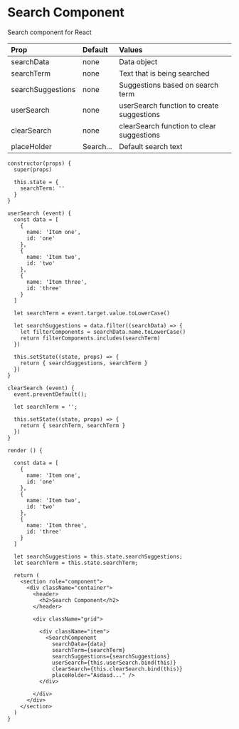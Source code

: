 
# Search Component

Search component for React

| Prop              | Default   | Values                                    |
| :---------------- |:--------- | :---------------------------------------- |
| searchData        | none      | Data object                               |
| searchTerm        | none      | Text that is being searched               |
| searchSuggestions | none      | Suggestions based on search term          |
| userSearch        | none      | userSearch function to create suggestions |
| clearSearch       | none      | clearSearch function to clear suggestions |
| placeHolder       | Search... | Default search text                       |

```
constructor(props) {
  super(props)

  this.state = {
    searchTerm: ''
  }
}

userSearch (event) {
  const data = [
    {
      name: 'Item one',
      id: 'one'
    },
    {
      name: 'Item two',
      id: 'two'
    },
    {
      name: 'Item three',
      id: 'three'
    }
  ]

  let searchTerm = event.target.value.toLowerCase()

  let searchSuggestions = data.filter((searchData) => {
    let filterComponents = searchData.name.toLowerCase()
    return filterComponents.includes(searchTerm)
  })

  this.setState((state, props) => {
    return { searchSuggestions, searchTerm }
  })
}

clearSearch (event) {
  event.preventDefault();

  let searchTerm = '';

  this.setState((state, props) => {
    return { searchTerm, searchTerm }
  })
}

render () {

  const data = [
    {
      name: 'Item one',
      id: 'one'
    },
    {
      name: 'Item two',
      id: 'two'
    },
    {
      name: 'Item three',
      id: 'three'
    }
  ]

  let searchSuggestions = this.state.searchSuggestions;
  let searchTerm = this.state.searchTerm;

  return (
    <section role="component">
      <div className="container">
        <header>
          <h2>Search Component</h2>
        </header>

        <div className="grid">

          <div className="item">
            <SearchComponent
              searchData={data}
              searchTerm={searchTerm}
              searchSuggestions={searchSuggestions}
              userSearch={this.userSearch.bind(this)}
              clearSearch={this.clearSearch.bind(this)}
              placeHolder="Asdasd..." />
          </div>

        </div>
      </div>
    </section>
  )
}

```